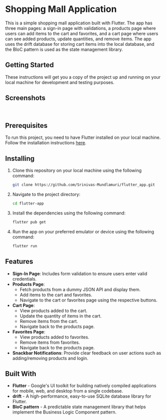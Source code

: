 # Shopping Mall Application
This is a simple shopping mall application built with Flutter. The app has three main pages: a sign-in page with validations, a products page where users can add items to the cart and favorites, and a cart page where users can see added products, update quantities, and remove items. The app uses the drift database for storing cart items into the local database, and the BloC pattern is used as the state management library.

## Getting Started

These instructions will get you a copy of the project up and running on your local machine for development and testing purposes.

## Screenshots

<img src="https://i.imghippo.com/files/NyM6736UY.jpg" alt="" border="0">
<img src="https://i.imghippo.com/files/NpZj9568L.png" alt="" border="0">
<img src="https://i.imghippo.com/files/xsg7033Ycw.png" alt="" border="0">
<img src="https://i.imghippo.com/files/fSEc6451WhY.png" alt="" border="0">
<br>

## Prerequisites

To run this project, you need to have Flutter installed on your local machine. Follow the installation instructions [here](https://docs.flutter.dev/get-started/install).

## Installing
1. Clone this repository on your local machine using the following command:
    ```bash
    git clone https://github.com/Srinivas-Mundlamuri/flutter_app.git
    ```
2. Navigate to the project directory:
    ```bash
    cd flutter-app
    ```
3. Install the dependencies using the following command:
    ```bash
    flutter pub get
    ```
4. Run the app on your preferred emulator or device using the following command:
    ```bash
    flutter run
    ```

## Features
- **Sign-In Page**: Includes form validation to ensure users enter valid credentials.
- **Products Page**:
    - Fetch products from a dummy JSON API and display them.
    - Add items to the cart and favorites.
    - Navigate to the cart or favorites page using the respective buttons.
- **Cart Page**:
    - View products added to the cart.
    - Update the quantity of items in the cart.
    - Remove items from the cart.
    - Navigate back to the products page.
- **Favorites Page**:
    - View products added to favorites.
    - Remove items from favorites.
    - Navigate back to the products page.
- **Snackbar Notifications**: Provide clear feedback on user actions such as adding/removing products and login.

## Built With
- **Flutter** - Google's UI toolkit for building natively compiled applications for mobile, web, and desktop from a single codebase.
- **drift** - A high-performance, easy-to-use SQLite database library for Flutter.
- **BloC pattern** - A predictable state management library that helps implement the Business Logic Component pattern.

